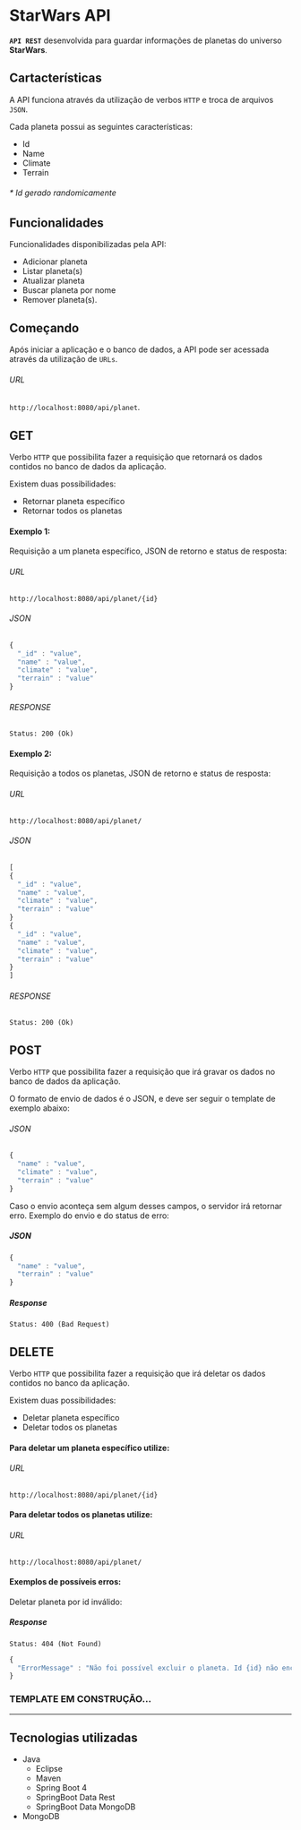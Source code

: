 StarWars API
=================

**``API REST``** desenvolvida para guardar informações de planetas do universo **StarWars**.

Cartacterísticas
---------------

A API funciona através da utilização de verbos ``HTTP`` e troca de arquivos ``JSON``.

Cada planeta possui as seguintes características:
- Id 
- Name
- Climate 
- Terrain
###### * Id gerado randomicamente


Funcionalidades
---------------

Funcionalidades disponibilizadas pela API:

- Adicionar planeta
- Listar planeta(s)
- Atualizar planeta
- Buscar planeta por nome 
- Remover planeta(s).

Começando
---------------
Após iniciar a aplicação e o banco de dados, a API pode ser acessada através da utilização de ``URLs``.

###### URL
 ``http://localhost:8080/api/planet``.

GET
---------------

Verbo ``HTTP`` que possibilita fazer a requisição que retornará os dados contidos no banco de dados da aplicação. 

Existem duas possibilidades: 

- Retornar planeta específico
- Retornar todos os planetas

#### Exemplo 1:
Requisição a um planeta específico, JSON de retorno e status de resposta:

###### URL
``http://localhost:8080/api/planet/{id}``

###### JSON
```javascript
{
  "_id" : "value",
  "name" : "value",
  "climate" : "value",
  "terrain" : "value"
}
```

###### RESPONSE
```HTTP
Status: 200 (Ok)
```

#### Exemplo 2:
Requisição a todos os planetas, JSON de retorno e status de resposta:
###### URL
``http://localhost:8080/api/planet/``

###### JSON
```javascript
[
{
  "_id" : "value",
  "name" : "value",
  "climate" : "value",
  "terrain" : "value"
}
{
  "_id" : "value",
  "name" : "value",
  "climate" : "value",
  "terrain" : "value"
}
]
```
###### RESPONSE
```HTTP
Status: 200 (Ok)
```

POST
---------------

Verbo ``HTTP`` que possibilita fazer a requisição que irá gravar os dados no banco de dados da aplicação.

O formato de envio de dados é o JSON, e deve ser seguir o template de exemplo abaixo:

###### JSON
```javascript
{
  "name" : "value",
  "climate" : "value",
  "terrain" : "value"
}
```
Caso o envio aconteça sem algum desses campos, o servidor irá retornar erro. Exemplo do envio e do status de erro:

##### JSON
```javascript
{
  "name" : "value",
  "terrain" : "value"
}
```
##### Response
```HTTP
Status: 400 (Bad Request)
```


DELETE
---------------

Verbo ``HTTP`` que possibilita fazer a requisição que irá deletar os dados contidos no banco da aplicação. 

Existem duas possibilidades: 

- Deletar planeta específico
- Deletar todos os planetas

#### Para deletar um planeta específico utilize:
###### URL
``http://localhost:8080/api/planet/{id}``

#### Para deletar todos os planetas utilize:
###### URL
``http://localhost:8080/api/planet/``

#### Exemplos de possíveis erros:
Deletar planeta por id inválido:

##### Response
```HTTP
Status: 404 (Not Found)
```
```javascript
{
  "ErrorMessage" : "Não foi possível excluir o planeta. Id {id} não encontrado."
}
```

### TEMPLATE EM CONSTRUÇÃO...
---------------


Tecnologias utilizadas
---------------

- Java
  - Eclipse
  - Maven 
  - Spring Boot 4
  - SpringBoot Data Rest
  - SpringBoot Data MongoDB
- MongoDB
